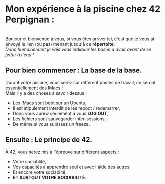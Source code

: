 # Mon expérience à la piscine chez 42 Perpignan :
\
Bonjour et bienvenue à vous, si vous êtes arriver ici, c'est que je vous ai envoyé le lien (ou pas) menant jusqu'à ce **répertoite**.  
_Donc humainement je vais vous indiquer les bases à avoir avant de se jetter à l'eau !_  

## Pour bien commencer : La base de la base.
Durant votre piscine, vous serez sur différent postes de travail, ce seront éssentiellement des IMacs !  
Mais il y a des choses à savoir dessus :  
- Les IMacs sont boot sur un Ubuntu,
- Il est stipulement interdit de les reboot / redemarrer,
- Donc vous aurew seulement à vous **LOG OUT**,
- Les fichiers sont sauvegarder inter-sessions,
- De même si vous subissez un freeze.

## Ensuite : Le principe de 42.
À 42, vous serez mis à l'épreuve sur différent aspects :
- Votre sociablité,
- Vos capacités à apprendre seul et avec l'aide des autres,
- Et encore votre sociablité,
- **ET SURTOUT VOTRE SOCIABILITÉ**.

